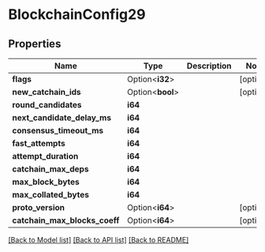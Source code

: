 # BlockchainConfig29

## Properties

Name | Type | Description | Notes
------------ | ------------- | ------------- | -------------
**flags** | Option<**i32**> |  | [optional]
**new_catchain_ids** | Option<**bool**> |  | [optional]
**round_candidates** | **i64** |  | 
**next_candidate_delay_ms** | **i64** |  | 
**consensus_timeout_ms** | **i64** |  | 
**fast_attempts** | **i64** |  | 
**attempt_duration** | **i64** |  | 
**catchain_max_deps** | **i64** |  | 
**max_block_bytes** | **i64** |  | 
**max_collated_bytes** | **i64** |  | 
**proto_version** | Option<**i64**> |  | [optional]
**catchain_max_blocks_coeff** | Option<**i64**> |  | [optional]

[[Back to Model list]](../README.md#documentation-for-models) [[Back to API list]](../README.md#documentation-for-api-endpoints) [[Back to README]](../README.md)


